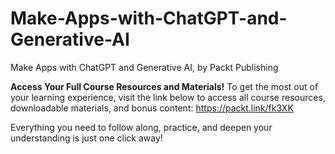 # Make-Apps-with-ChatGPT-and-Generative-AI
Make Apps with ChatGPT and Generative AI, by Packt Publishing

**Access Your Full Course Resources and Materials!**
To get the most out of your learning experience, visit the link below to access all course resources, downloadable materials, and bonus content: https://packt.link/fk3XK 
</p>Everything you need to follow along, practice, and deepen your understanding is just one click away!
